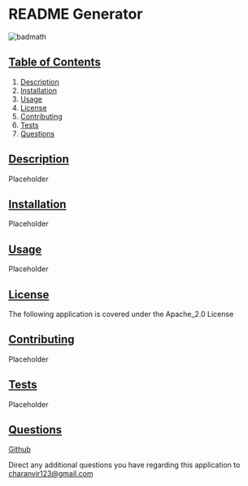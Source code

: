 # README Generator

![badmath](https://img.shields.io/badge/License-Apache_2.0-green)

## <u>Table of Contents</u>
1. [Description](#description)
2. [Installation](#installation)
3. [Usage](#usage)
4. [License](#license)
5. [Contributing](#contributing)
6. [Tests](#tests)
7. [Questions](#questions)

## <u>Description</u>

Placeholder

## <u>Installation</u>

Placeholder

## <u>Usage</u>

Placeholder

## <u>License</u>
The following application is covered under the Apache_2.0 License

## <u>Contributing</u>

Placeholder

## <u>Tests</u>

Placeholder

## <u>Questions</u>
[Github](https://github.com/Charanvir)


Direct any additional questions you have regarding this application to charanvir123@gmail.com
    
